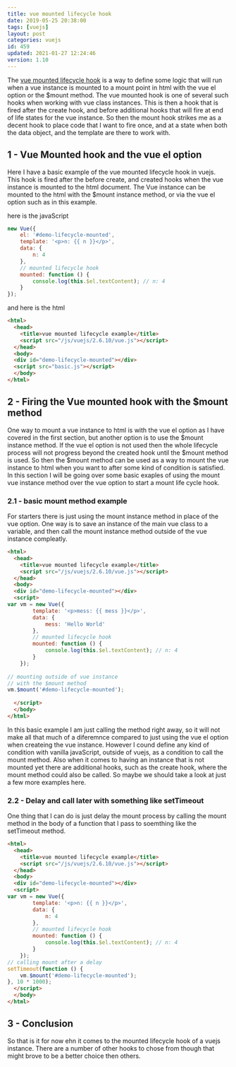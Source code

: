 ```yaml
---
title: vue mounted lifecycle hook
date: 2019-05-25 20:38:00
tags: [vuejs]
layout: post
categories: vuejs
id: 459
updated: 2021-01-27 12:24:46
version: 1.10
---
```


The [vue mounted lifecycle hook](https://v3.vuejs.org/api/options-lifecycle-hooks.html#mounted) is a way to define some logic that will run when a vue instance is mounted to a mount point in html with the vue el option or the $mount method. The vue mounted hook is one of several such hooks when working with vue class instances. This is then a hook that is fired after the create hook, and before additional hooks that will fire at end of life states for the vue instance. So then the mount hook strikes me as a decent hook to place code that I want to fire once, and at a state when both the data object, and the template are there to work with.

<!-- more -->

## 1 - Vue Mounted hook and the vue el option

Here I have a basic example of the vue mounted lifecycle hook in vuejs. This hook is fired after the before create, and created hooks when the vue instance is mounted to the html document. The Vue instance can be mounted to the html with the $mount instance method, or via the vue el option such as in this example.

here is the javaScript

```js
new Vue({
    el: '#demo-lifecycle-mounted',
    template: '<p>n: {{ n }}</p>',
    data: {
        n: 4
    },
    // mounted lifecycle hook
    mounted: function () {
        console.log(this.$el.textContent); // n: 4
    }
});
```

and here is the html

```html
<html>
  <head>
    <title>vue mounted lifecycle example</title>
    <script src="/js/vuejs/2.6.10/vue.js"></script>
  </head>
  <body>
  <div id="demo-lifecycle-mounted"></div>
  <script src="basic.js"></script>
  </body>
</html>
```

## 2 - Firing the Vue mounted hook with the $mount method

One way to mount a vue instance to html is with the vue el option as I have covered in the first section, but another option is to use the $mount instance method. If the vue el option is not used then the whole lifecycle process will not progress beyond the created hook until the $mount method is used. So then the $mount method can be used as a way to mount the vue instance to html when you want to after some kind of condition is satisfied. In this section I will be going over some basic exaples of using the mount vue instance method over the vue option to start a mount life cycle hook.

### 2.1 - basic mount method example

For starters there is just using the mount instance method in place of the vue option. One way is to save an instance of the main vue class to a variable, and then call the mount instance method outside of the vue instance compleatly.

```html
<html>
  <head>
    <title>vue mounted lifecycle example</title>
    <script src="/js/vuejs/2.6.10/vue.js"></script>
  </head>
  <body>
  <div id="demo-lifecycle-mounted"></div>
  <script>
var vm = new Vue({
        template: '<p>mess: {{ mess }}</p>',
        data: {
            mess: 'Hello World'
        },
        // mounted lifecycle hook
        mounted: function () {
            console.log(this.$el.textContent); // n: 4
        }
    });
 
// mounting outside of vue instance
// with the $mount method
vm.$mount('#demo-lifecycle-mounted');
 
  </script>
  </body>
</html>
```

In this basic example I am just calling the method right away, so it will not make all that much of a diferemnce compared to just using the vue el option when createing the vue instance. However I cound define any kind of condition with vanilla javaScript, outside of vuejs, as a condition to call the mount method. Also when it comes to having an instance that is not mounted yet there are additional hooks, such as the create hook, where the mount method could also be called. So maybe we should take a look at just a few more examples here.

### 2.2 - Delay and call later with something like setTimeout

One thing that I can do is just delay the mount process by calling the mount method in the body of a function that I pass to soemthing like the setTimeout method.

```html
<html>
  <head>
    <title>vue mounted lifecycle example</title>
    <script src="/js/vuejs/2.6.10/vue.js"></script>
  </head>
  <body>
  <div id="demo-lifecycle-mounted"></div>
  <script>
var vm = new Vue({
        template: '<p>n: {{ n }}</p>',
        data: {
            n: 4
        },
        // mounted lifecycle hook
        mounted: function () {
            console.log(this.$el.textContent); // n: 4
        }
    });
// calling mount after a delay
setTimeout(function () {
    vm.$mount('#demo-lifecycle-mounted');
}, 10 * 1000);
  </script>
  </body>
</html>
```

## 3 - Conclusion

So that is it for now ehn it comes to the mounted lifecycle hook of a vuejs instance. There are a number of other hooks to chose from though that might brove to be a better choice then others.

